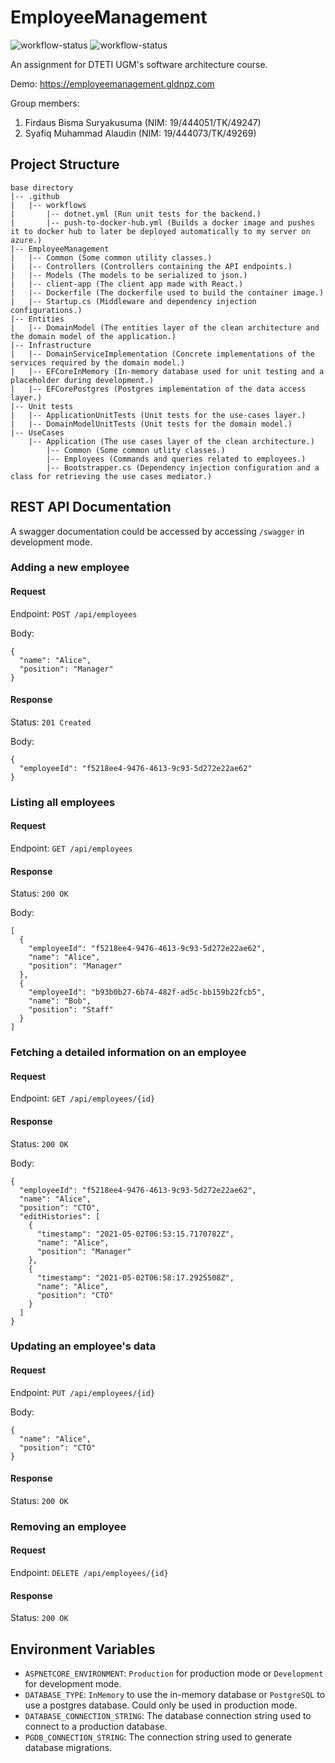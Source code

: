 # EmployeeManagement
![workflow-status](https://github.com/gldnpz17/EmployeeManagement/actions/workflows/dotnet.yml/badge.svg) ![workflow-status](https://github.com/gldnpz17/EmployeeManagement/actions/workflows/push-to-docker-hub.yml/badge.svg)

An assignment for DTETI UGM's software architecture course.

Demo: https://employeemanagement.gldnpz.com

Group members:
1. Firdaus Bisma Suryakusuma (NIM: 19/444051/TK/49247)
2. Syafiq Muhammad Alaudin (NIM: 19/444073/TK/49269)

## Project Structure
```
base directory
|-- .github
|   |-- workflows
|       |-- dotnet.yml (Run unit tests for the backend.)
|       |-- push-to-docker-hub.yml (Builds a docker image and pushes it to docker hub to later be deployed automatically to my server on azure.)
|-- EmployeeManagement
|   |-- Common (Some common utility classes.)
|   |-- Controllers (Controllers containing the API endpoints.)
|   |-- Models (The models to be serialized to json.)
|   |-- client-app (The client app made with React.)
|   |-- Dockerfile (The dockerfile used to build the container image.)
|   |-- Startup.cs (Middleware and dependency injection configurations.)
|-- Entities
|   |-- DomainModel (The entities layer of the clean architecture and the domain model of the application.)
|-- Infrastructure
|   |-- DomainServiceImplementation (Concrete implementations of the services required by the domain model.)
|   |-- EFCoreInMemory (In-memory database used for unit testing and a placeholder during development.)
|   |-- EFCorePostgres (Postgres implementation of the data access layer.)
|-- Unit tests
|   |-- ApplicationUnitTests (Unit tests for the use-cases layer.)
|   |-- DomainModelUnitTests (Unit tests for the domain model.)
|-- UseCases
    |-- Application (The use cases layer of the clean architecture.)
        |-- Common (Some common utlity classes.)
        |-- Employees (Commands and queries related to employees.)
        |-- Bootstrapper.cs (Dependency injection configuration and a class for retrieving the use cases mediator.)
```

## REST API Documentation
A swagger documentation could be accessed by accessing `/swagger` in development mode.
### Adding a new employee
#### Request
Endpoint: `POST /api/employees`

Body:
```
{
  "name": "Alice",
  "position": "Manager"
}
```
#### Response
Status: `201 Created`

Body:
```
{
  "employeeId": "f5218ee4-9476-4613-9c93-5d272e22ae62"
}
```

### Listing all employees
#### Request
Endpoint: `GET /api/employees`
#### Response
Status: `200 OK`

Body:
```
[
  {
    "employeeId": "f5218ee4-9476-4613-9c93-5d272e22ae62",
    "name": "Alice",
    "position": "Manager"
  },
  {
    "employeeId": "b93b0b27-6b74-482f-ad5c-bb159b22fcb5",
    "name": "Bob",
    "position": "Staff"
  }
]
```

### Fetching a detailed information on an employee
#### Request
Endpoint: `GET /api/employees/{id}`
#### Response
Status: `200 OK`

Body:
```
{
  "employeeId": "f5218ee4-9476-4613-9c93-5d272e22ae62",
  "name": "Alice",
  "position": "CTO",
  "editHistories": [
    {
      "timestamp": "2021-05-02T06:53:15.7170782Z",
      "name": "Alice",
      "position": "Manager"
    },
    {
      "timestamp": "2021-05-02T06:58:17.2925508Z",
      "name": "Alice",
      "position": "CTO"
    }
  ]
}
```

### Updating an employee's data
#### Request
Endpoint: `PUT /api/employees/{id}`

Body:
```
{
  "name": "Alice",
  "position": "CTO"
}
```
#### Response
Status: `200 OK`

### Removing an employee
#### Request
Endpoint: `DELETE /api/employees/{id}`
#### Response
Status: `200 OK`

## Environment Variables
* `ASPNETCORE_ENVIRONMENT`: `Production` for production mode or `Development` for development mode.
* `DATABASE_TYPE`: `InMemory` to use the in-memory database or `PostgreSQL` to use a postgres database. Could only be used in production mode.
* `DATABASE_CONNECTION_STRING`: The database connection string used to connect to a production database.
* `PGDB_CONNECTION_STRING`: The connection string used to generate database migrations.
